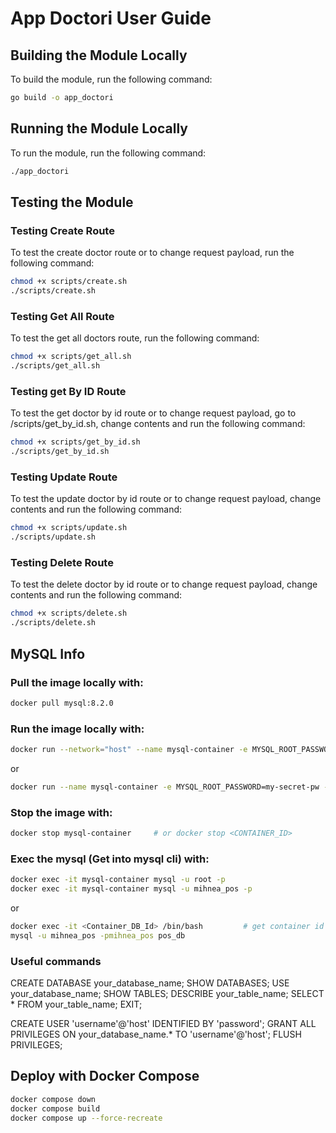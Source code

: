 # App Doctori User Guide

## Building the Module Locally
To build the module, run the following command:

```bash
go build -o app_doctori
```

## Running the Module Locally
To run the module, run the following command:

```bash
./app_doctori
```

## Testing the Module

### Testing Create Route
To test the create doctor route or to change request payload, run the following command:

```bash
chmod +x scripts/create.sh
./scripts/create.sh
```

### Testing Get All Route
To test the get all doctors route, run the following command:

```bash
chmod +x scripts/get_all.sh
./scripts/get_all.sh

```

### Testing get By ID Route
To test the get doctor by id route or to change request payload, go to /scripts/get_by_id.sh, change contents and run the following command:

```bash
chmod +x scripts/get_by_id.sh
./scripts/get_by_id.sh
```

### Testing Update Route
To test the update doctor by id route or to change request payload, change contents and run the following command:

```bash
chmod +x scripts/update.sh
./scripts/update.sh
```

### Testing Delete Route
To test the delete doctor by id route or to change request payload, change contents and run the following command:

```bash
chmod +x scripts/delete.sh
./scripts/delete.sh
```

## MySQL Info
### Pull the image locally with:

```bash
docker pull mysql:8.2.0
```

### Run the image locally with:

```bash
docker run --network="host" --name mysql-container -e MYSQL_ROOT_PASSWORD=my-secret-pw -d -p 3306:3306 mysql:8.2.0
```
or
```bash
docker run --name mysql-container -e MYSQL_ROOT_PASSWORD=my-secret-pw -d -p 3306:3306 mysql:8.2.0
```

### Stop the image with:

```bash
docker stop mysql-container     # or docker stop <CONTAINER_ID>
```

### Exec the mysql (Get into mysql cli) with:

```bash
docker exec -it mysql-container mysql -u root -p
docker exec -it mysql-container mysql -u mihnea_pos -p
```

or

```bash
docker exec -it <Container_DB_Id> /bin/bash         # get container id from docker ps command
mysql -u mihnea_pos -pmihnea_pos pos_db

```

### Useful commands
CREATE DATABASE your_database_name;
SHOW DATABASES;
USE your_database_name;
SHOW TABLES;
DESCRIBE your_table_name;
SELECT * FROM your_table_name;
EXIT;

CREATE USER 'username'@'host' IDENTIFIED BY 'password';
GRANT ALL PRIVILEGES ON your_database_name.* TO 'username'@'host';
FLUSH PRIVILEGES;

## Deploy with Docker Compose

```bash
docker compose down
docker compose build 
docker compose up --force-recreate
```